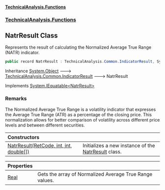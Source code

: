 #### [TechnicalAnalysis\.Functions](Atypical.TechnicalAnalysis.Functions.md 'Atypical\.TechnicalAnalysis\.Functions')
### [TechnicalAnalysis\.Functions](Atypical.TechnicalAnalysis.Functions.md#TechnicalAnalysis.Functions 'TechnicalAnalysis\.Functions')

## NatrResult Class

Represents the result of calculating the Normalized Average True Range \(NATR\) indicator\.

```csharp
public record NatrResult : TechnicalAnalysis.Common.IndicatorResult, System.IEquatable<TechnicalAnalysis.Functions.NatrResult>
```

Inheritance [System\.Object](https://docs.microsoft.com/en-us/dotnet/api/System.Object 'System\.Object') &#129106; [TechnicalAnalysis\.Common\.IndicatorResult](https://docs.microsoft.com/en-us/dotnet/api/TechnicalAnalysis.Common.IndicatorResult 'TechnicalAnalysis\.Common\.IndicatorResult') &#129106; NatrResult

Implements [System\.IEquatable&lt;](https://docs.microsoft.com/en-us/dotnet/api/System.IEquatable-1 'System\.IEquatable\`1')[NatrResult](NatrResult.md 'TechnicalAnalysis\.Functions\.NatrResult')[&gt;](https://docs.microsoft.com/en-us/dotnet/api/System.IEquatable-1 'System\.IEquatable\`1')

### Remarks
The Normalized Average True Range is a volatility indicator that expresses the Average True Range \(ATR\)
as a percentage of the closing price\. This normalization allows for better comparison of volatility
across different price levels and between different securities\.

| Constructors | |
| :--- | :--- |
| [NatrResult\(RetCode, int, int, double\[\]\)](NatrResult.NatrResult(RetCode,int,int,double[]).md 'TechnicalAnalysis\.Functions\.NatrResult\.NatrResult\(TechnicalAnalysis\.Common\.RetCode, int, int, double\[\]\)') | Initializes a new instance of the [NatrResult](NatrResult.md 'TechnicalAnalysis\.Functions\.NatrResult') class\. |

| Properties | |
| :--- | :--- |
| [Real](NatrResult.Real.md 'TechnicalAnalysis\.Functions\.NatrResult\.Real') | Gets the array of Normalized Average True Range values\. |
